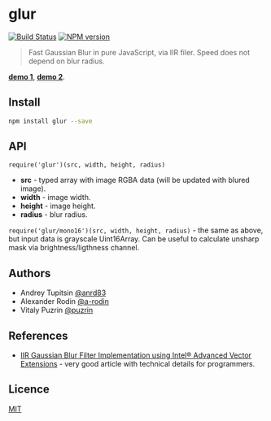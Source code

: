 glur
====

[![Build Status](https://travis-ci.org/nodeca/glur.svg?branch=master)](https://travis-ci.org/nodeca/glur)
[![NPM version](https://img.shields.io/npm/v/glur.svg)](https://www.npmjs.org/package/glur)

> Fast Gaussian Blur in pure JavaScript, via IIR filer. Speed does not depend on
> blur radius.

__[demo 1](http://nodeca.github.io/glur/demo)__,
__[demo 2](http://nodeca.github.io/glur/demo/mono16.html)__.


Install
-------

```bash
npm install glur --save
```


API
---

`require('glur')(src, width, height, radius)`

- __src__ - typed array with image RGBA data (will be updated with blured image).
- __width__ - image width.
- __height__ - image height.
- __radius__ - blur radius.

`require('glur/mono16')(src, width, height, radius)` - the same as above, but
input data is grayscale Uint16Array. Can be useful to calculate unsharp mask via
brightness/ligthness channel.


Authors
-------

- Andrey Tupitsin [@anrd83](https://github.com/andr83)
- Alexander Rodin [@a-rodin](https://github.com/a-rodin)
- Vitaly Puzrin [@puzrin](https://github.com/puzrin)


References
----------

- [IIR Gaussian Blur Filter Implementation using Intel® Advanced Vector Extensions](https://software.intel.com/en-us/articles/iir-gaussian-blur-filter-implementation-using-intel-advanced-vector-extensions) -
  very good article with technical details for programmers.


Licence
-------

[MIT](https://github.com/nodeca/glur/blob/master/LICENSE)
